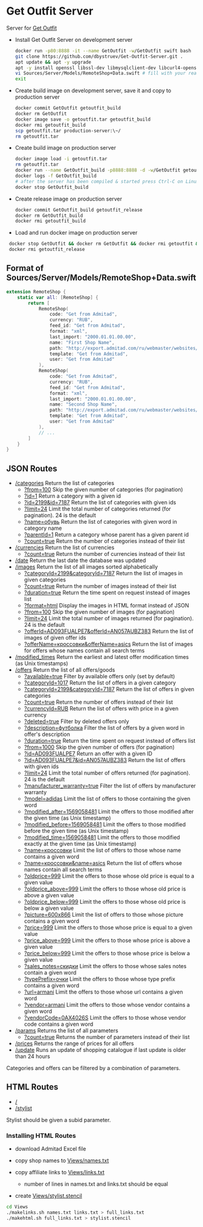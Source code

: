 # Get Outfit Server

Server for [Get Outfit](https://getoutfit.ru)

* Install Get Outfit Server on development server
  ```bash
  docker run -p80:8888 -it --name GetOutfit -w/GetOutfit swift bash
  git clone https://github.com/dbystruev/Get-Outfit-Server.git .
  apt update && apt -y upgrade
  apt -y install openssl libssl-dev libmysqlclient-dev libcurl4-openssl-dev vim
  vi Sources/Server/Models/RemoteShop+Data.swift # fill with your real Admitad data (see below)
  exit
  ```

* Create build image on development server, save it and copy to production server
    ```bash
    docker commit GetOutfit getoutfit_build
    docker rm GetOutfit
    docker image save -o getoutfit.tar getoutfit_build
    docker rmi getoutfit_build
    scp getoutfit.tar production-server:\~/
    rm getoutfit.tar
    ```

* Create build image on production server
    ```bash
    docker image load -i getoutfit.tar
    rm getoutfit.tar
    docker run --name GetOutfit_build -p8888:8888 -d -w/GetOutfit getoutfit_build swift run -c release
    docker logs -f GetOutfit_build
    # after the server has been compiled & started press Ctrl-C on Linux or Cmd-. on macOS
    docker stop GetOutfit_build
    
    ```
  
* Create release image on production server
  ```bash
  docker commit GetOutfit_build getoutfit_release
  docker rm GetOutfit_build
  docker rmi getoutfit_build
  ```
  
* Load and run docker image on production server
```bash
 docker stop GetOutfit && docker rm GetOutfit && docker rmi getoutfit && docker tag getoutfit_release getoutfit && docker run --name GetOutfit -p80:8888 -d -w/GetOutfit getoutfit swift run -c release
 docker rmi getoutfit_release
 ```

## Format of Sources/Server/Models/RemoteShop+Data.swift
```swift
extension RemoteShop {
    static var all: [RemoteShop] {
        return [
            RemoteShop(
                code: "Get from Admitad",
                currency: "RUB",
                feed_id: "Get from Admitad",
                format: "xml",
                last_import: "2000.01.01.00.00",
                name: "First Shop Name",
                path: "http://export.admitad.com/ru/webmaster/websites/838792/products/export_adv_products/",
                template: "Get from Admitad",
                user: "Get from Admitad"
            ),
            RemoteShop(
                code: "Get from Admitad",
                currency: "RUB",
                feed_id: "Get from Admitad",
                format: "xml",
                last_import: "2000.01.01.00.00",
                name: "Second Shop Name",
                path: "http://export.admitad.com/ru/webmaster/websites/838792/products/export_adv_products/",
                template: "Get from Admitad",
                user: "Get from Admitad"
            ),
            // ...
        ]
    }
}
```

## JSON Routes
- [/categories](http://server.getoutfit.ru/categories) Return the list of categories
  - [?from=100](http://server.getoutfit.ru/categories?from=100) Skip the given number of categories (for pagination)
  - [?id=1](http://server.getoutfit.ru/categories?id=1) Return a category with a given id
  - [?id=2199&id=7187](http://server.getoutfit.ru/categories?id=2199&id=7187) Return the list of categories with given ids
  - [?limit=24](http://server.getoutfit.ru/categories?limit=24) Limit the total number of categories returned (for pagination).  24 is the default
  - [?name=обувь](http://server.getoutfit.ru/categories?name=обувь) Return the list of categories with given word in category name
  - [?parentId=1](http://server.getoutfit.ru/categories?parentId=1) Return a category whose parent has a given parent id
  - [?count=true](http://server.getoutfit.ru/categories?count=true) Return the number of categories instead of their list
- [/currencies](http://server.getoutfit.ru/currencies) Return the list of currencies
  - [?count=true](http://server.getoutfit.ru/currencies?count=true) Return the number of currencies instead of their list
- [/date](http://server.getoutfit.ru/date) Return the last date the database was updated
- [/images](http://server.getoutfit.ru/images) Return the list of all images sorted alphabetically
  - [?categoryId=2199&categoryId=7187](http://server.getoutfit.ru/images?categoryId=2199&categoryId=7187) Return the list of images in given categories
  - [?count=true](http://server.getoutfit.ru/images?count=true) Return the number of images instead of their list
  - [?duration=true](http://server.getoutfit.ru/images?duration=true) Return the time spent on request instead of images list
  - [?format=html](http://server.getoutfit.ru/images?format=html) Display the images in HTML format instead of JSON
  - [?from=100](http://server.getoutfit.ru/images?from=100) Skip the given number of images (for pagination)
  - [?limit=24](http://server.getoutfit.ru/images?limit=24) Limit the total number of images returned (for pagination).  24 is the default
  - [?offerId=AD093FUALPE7&offerId=AN057AUBZ383](http://server.getoutfit.ru/images?offerId=AD093FUALPE7&offerId=AN057AUBZ383) Return the list of images of given offer ids
  - [?offerName=кроссовки&offerName=asics](http://server.getoutfit.ru/images?offerName=кроссовки&offerName=asics) Return the list of images for offers whose names contain all search terms
- [/modified_times](http://server.getoutfit.ru/modified_times) Return the earliest and latest offer modification times (as Unix timestamps)
- [/offers](http://server.getoutfit.ru/offers) Return the list of all offers/goods
  - [?available=true](http://server.getoutfit.ru/offers?available=true) Filter by available offers only (set by default)
  - [?categoryId=1017](http://server.getoutfit.ru/offers?categoryId=1017) Return the list of offers in a given category
  - [?categoryId=2199&categoryId=7187](http://server.getoutfit.ru/categories?categoryId=2199&categoryId=7187) Return the list of offers in given categories
  - [?count=true](http://server.getoutfit.ru/offers?count=true) Return the number of offers instead of their list
  - [?currencyId=RUB](http://server.getoutfit.ru/offers?currencyId=RUB) Return the list of offers with price in a given currency
  - [?deleted=true](http://server.getoutfit.ru/offers?deleted=true) Filter by deleted offers only
  - [?description=футболка](http://server.getoutfit.ru/offers?description=футболка) Filter the list of offers by a given word in offer's description
  - [?duration=true](http://server.getoutfit.ru/offers?duration=true) Return the time spent on request instead of offers list
  - [?from=1000](http://server.getoutfit.ru/offers?from=1000) Skip the given number of offers (for pagination)
  - [?id=AD093FUALPE7](http://server.getoutfit.ru/offers?id=AD093FUALPE7) Return an offer with a given ID
  - [?id=AD093FUALPE7&id=AN057AUBZ383](http://server.getoutfit.ru/offers?id=AD093FUALPE7&id=AN057AUBZ383) Return the list of offers with given ids
  - [?limit=24](http://server.getoutfit.ru/offers?limit=24) Limit the total number of offers returned (for pagination).  24 is the default
  - [?manufacturer_warranty=true](http://server.getoutfit.ru/offers?manufacturer_warranty=true) Filter the list of offers by manufacturer warranty
  - [?model=adidas](http://server.getoutfit.ru/offers?model=adidas) Limit the list of offers to those containing the given word
  - [?modified_after=1569058481](http://server.getoutfit.ru/offers?modified_after=1569058481) Limit the offers to those modified after the given time (as Unix timestamp)
  - [?modified_before=1569058481](http://server.getoutfit.ru/offers?modified_before=1569058481) Limit the offers to those modified before the given time (as Unix timestamp)
  - [?modified_time=1569058481](http://server.getoutfit.ru/offers?modified_time=1569058481) Limit the offers to those modified exactly at the given time (as Unix timestamp)
  - [?name=кроссовки](http://server.getoutfit.ru/offers?name=кроссовки) Limit the list of offers to those whose name contains a given word
  - [?name=кроссовки&name=asics](http://server.getoutfit.ru/images?name=кроссовки&name=asics) Return the list of offers whose names contain all search terms
  - [?oldprice=999](http://server.getoutfit.ru/offers?oldprice=999) Limit the offers to those whose old price is equal to a given value
  - [?oldprice_above=999](http://server.getoutfit.ru/offers?oldprice_above=999) Limit the offers to those whose old price is above a given value
  - [?oldprice_below=999](http://server.getoutfit.ru/offers?oldprice_below=999) Limit the offers to those whose old price is below a given value
  - [?picture=600x866](http://server.getoutfit.ru/offers?picture=600x866) Limit the list of offers to those whose picture contains a given word
  - [?price=999](http://server.getoutfit.ru/offers?price=999) Limit the offers to those whose price is equal to a given value
  - [?price_above=999](http://server.getoutfit.ru/offers?price_above=999) Limit the offers to those whose price is above a given value
  - [?price_below=999](http://server.getoutfit.ru/offers?price_below=999) Limit the offers to those whose price is below a given value
  - [?sales_notes=скидки](http://server.getoutfit.ru/offers?sales_notes=скидки) Limit the offers to those whose sales notes contain a given word
  - [?typePrefix=очки](http://server.getoutfit.ru/offers?typePrefix=очки) Limit the offers to those whose type prefix contains a given word
  - [?url=armani](http://server.getoutfit.ru/offers?url=armani) Limit the offers to those whose url contains a given word
  - [?vendor=armani](http://server.getoutfit.ru/offers?vendor=armani) Limit the offers to those whose vendor contains a given word
  - [?vendorCode=0AX4026S](http://server.getoutfit.ru/offers?vendorCode=0AX4026S) Limit the offers to those whose vendor code contains a given word
- [/params](http://server.getoutfit.ru/params) Returns the list of all parameters
  - [?count=true](http://server.getoutfit.ru/params?count=true) Returns the number of parameters instead of their list
- [/prices](http://server.getoutfit.ru/prices) Returns the range of prices for all offers
- [/update](http://server.getoutfit.ru/update) Runs an update of shopping catalogue if last update is older than 24 hours

Categories and offers can be filtered by a combination of parameters.

## HTML Routes
- [/](http://server.getoutfit.ru)
- [/stylist](http://server.getoutfit.ru/stylist?subid=app)

Stylist should be given a subid parameter.

### Installing HTML Routes

* download Admitad Excel file

* copy shop names to [Views/names.txt](https://github.com/dbystruev/Get-Outfit-Server/blob/master/Views/names.txt)

* copy affiliate links to [Views/links.txt](https://github.com/dbystruev/Get-Outfit-Server/blob/master/Views/links.txt)
  - number of lines in names.txt and links.txt should be equal

* create [Views/stylist.stencil](https://github.com/dbystruev/Get-Outfit-Server/blob/master/Views/stylist.stencil)
```bash
cd Views
./makelinks.sh names.txt links.txt > full_links.txt
./makehtml.sh full_links.txt > stylist.stencil
```
